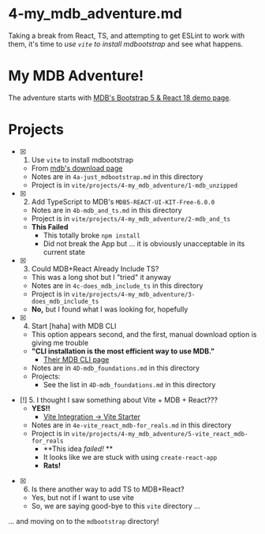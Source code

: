 
# 4-my_mdb_adventure.md

Taking a break from React, TS, and attempting to get ESLint to work with them, it's time to
*use `vite` to install mdbootstrap* and see what happens.

# My MDB Adventure!

The adventure starts with
[MDB's Bootstrap 5 & React 18 demo page](https://mdbootstrap.com/docs/react/#demo).

# Projects

- [x] 1. Use `vite` to install mdbootstrap
  - From [mdb's download page](https://mdbootstrap.com/docs/react/getting-started/installation/)
  - Notes are in `4a-just_mdbootstrap.md` in this directory
  - Project is in `vite/projects/4-my_mdb_adventure/1-mdb_unzipped`

- [x] 2. Add TypeScript to MDB's `MDB5-REACT-UI-KIT-Free-6.0.0`
  - Notes are in `4b-mdb_and_ts.md` in this directory
  - Project is in `vite/projects/4-my_mdb_adventure/2-mdb_and_ts`
  - **This Failed**
    - This totally broke `npm install`
    - Did not break the App but ... it is obviously unacceptable in its current state

- [x] 3. Could MDB+React Already Include TS?
  - This was a long shot but I "tried" it anyway
  - Notes are in `4c-does_mdb_include_ts` in this directory
  - Project is in `vite/projects/4-my_mdb_adventure/3-does_mdb_include_ts`
  - **No,** but I found what I was looking for, hopefully

- [x] 4. Start [haha] with MDB CLI
  - This option appears second, and the first, manual download option is giving me trouble
  - **"CLI installation is the most efficient way to use MDB."**
    - [Their MDB CLI page](https://mdbootstrap.com/learn/mdb-foundations/basics/introduction/)
  - Notes are in `4D-mdb_foundations.md` in this directory
  - Projects:
    - See the list in `4D-mdb_foundations.md` in this directory

- [!] 5. I thought I saw something about Vite + MDB + React???
  - **YES!!**
    - [Vite Integration -> Vite Starter](https://mdbootstrap.com/docs/standard/getting-started/vite-integration/#section-vite-starter)
  - Notes are in `4e-vite_react_mdb-for_reals.md` in this directory
  - Project is in `vite/projects/4-my_mdb_adventure/5-vite_react_mdb-for_reals`
    - **This idea *failed!* **
    - It looks like we are stuck with using `create-react-app`
    - **Rats!**

- [x] 6. Is there another way to add TS to MDB+React?
  - Yes, but not if I want to use vite
  - So, we are saying good-bye to this `vite` directory ...

... and moving on to the `mdbootstrap` directory!

